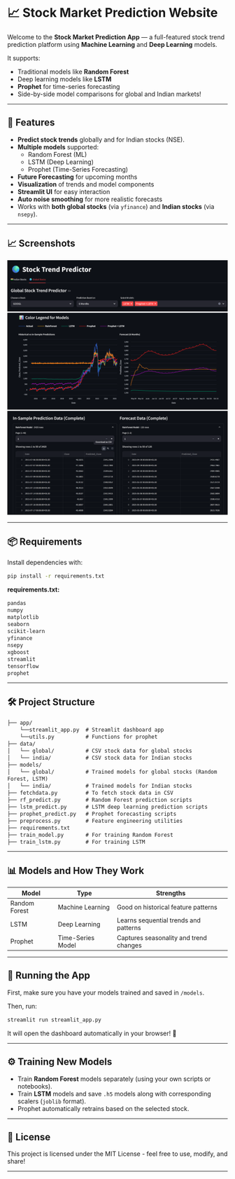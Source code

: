 # 📈 Stock Market Prediction Website

Welcome to the **Stock Market Prediction App** — a full-featured stock trend prediction platform using **Machine Learning** and **Deep Learning** models.

It supports:
- Traditional models like **Random Forest**
- Deep learning models like **LSTM**
- **Prophet** for time-series forecasting
- Side-by-side model comparisons for global and Indian markets!

---

## 🚀 Features

- **Predict stock trends** globally and for Indian stocks (NSE).
- **Multiple models** supported:
  - Random Forest (ML)
  - LSTM (Deep Learning)
  - Prophet (Time-Series Forecasting)
- **Future Forecasting** for upcoming months
- **Visualization** of trends and model components
- **Streamlit UI** for easy interaction
- **Auto noise smoothing** for more realistic forecasts
- Works with **both global stocks** (via `yfinance`) and **Indian stocks** (via `nsepy`).

---

## 📈 Screenshots

![Screenshot3](images/3.png)
![Screenshot1](images/1.png)
![Screenshot2](images/2.png)

---

## 📦 Requirements

Install dependencies with:

```bash
pip install -r requirements.txt
```

**requirements.txt:**

```
pandas
numpy
matplotlib
seaborn
scikit-learn
yfinance
nsepy
xgboost
streamlit
tensorflow
prophet
```

---

## 🛠️ Project Structure

```
├── app/
    └──streamlit_app.py  # Streamlit dashboard app
    └──utils.py          # Functions for prophet
├── data/
│   └── global/          # CSV stock data for global stocks
│   └── india/           # CSV stock data for Indian stocks
├── models/
│   └── global/          # Trained models for global stocks (Random Forest, LSTM)
│   └── india/           # Trained models for Indian stocks
├── fetchdata.py         # To fetch stock data in CSV
├── rf_predict.py        # Random Forest prediction scripts
├── lstm_predict.py      # LSTM deep learning prediction scripts
├── prophet_predict.py   # Prophet forecasting scripts
├── preprocess.py        # Feature engineering utilities   
├── requirements.txt
├── train_model.py       # For training Random Forest
├── train_lstm.py        # For training LSTM
```

---

## 📊 Models and How They Work

| Model    | Type               | Strengths                           |
|----------|--------------------|-------------------------------------|
| Random Forest | Machine Learning | Good on historical feature patterns |
| LSTM      | Deep Learning      | Learns sequential trends and patterns |
| Prophet   | Time-Series Model  | Captures seasonality and trend changes |

---

## 🚀 Running the App

First, make sure you have your models trained and saved in `/models`.

Then, run:

```bash
streamlit run streamlit_app.py
```

It will open the dashboard automatically in your browser! 🌟

---

## ⚙️ Training New Models

- Train **Random Forest** models separately (using your own scripts or notebooks).
- Train **LSTM** models and save `.h5` models along with corresponding scalers (`joblib` format).
- Prophet automatically retrains based on the selected stock.

---


## 📜 License

This project is licensed under the MIT License - feel free to use, modify, and share!

---
